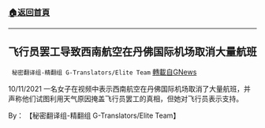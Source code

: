 ###  [:house:返回首頁](https://github.com/ourhimalayas/txt)
---


## 飞行员罢工导致西南航空在丹佛国际机场取消大量航班
` 秘密翻译组-精翻组 G-Translators/Elite Team` [轉載自GNews](https://gnews.org/zh-hans/1593301/)

10/11/2021 一名女子在视频中表示西南航空在丹佛国际机场取消了大量航班，并声称他们试图利用天气原因掩盖飞行员罢工的真相，但她对飞行员表示支持。

By： 【秘密翻译组-精翻组 G-Translators/Elite Team】
